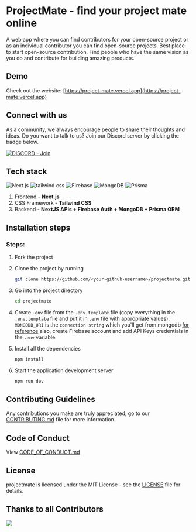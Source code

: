 # ProjectMate - find your project mate online
A web app where you can find contributors for your open-source project or as an individual contributor you can find open-source projects. Best place to start open-source contribution.
Find people who have the same vision as you do and contribute for building amazing products.

## Demo
Check out the website: [https://project-mate.vercel.app](https://project-mate.vercel.app)

## Connect with us
As a community, we always encourage people to share their thoughts and ideas. Do you want to talk to us? Join our Discord server by clicking the badge below.

[![DISCORD - Join](https://img.shields.io/badge/DISCORD-Join-2ea44f?style=for-the-badge&logo=discord&logoColor=white)](https://discord.gg/FQtyMWFZQ9)

## Tech stack

![Next.js](https://img.shields.io/badge/Next.js-305FCB?style=for-the-badge&logo=next.js&logoColor=white)
![tailwind css](https://img.shields.io/badge/tailwind_css-305FCB?style=for-the-badge&logo=tailwindcss&logoColor=white)
![Firebase](https://img.shields.io/badge/Firebase-305FCB?style=for-the-badge&logo=firebase&logoColor=white)
![MongoDB](https://img.shields.io/badge/MongoDB-305FCB?style=for-the-badge&logo=mongodb&logoColor=white)
![Prisma](https://img.shields.io/badge/Prisma-305FCB?style=for-the-badge&logo=prisma&logoColor=white)


1. Frontend - **Next.js**
2. CSS Framework - **Tailwind CSS**
3. Backend - **NextJS APIs + Firebase Auth + MongoDB + Prisma ORM**

## Installation steps

### Steps:

1. Fork the project

2. Clone the project by running
   ```sh
   git clone https://github.com/<your-github-username>/projectmate.git
   ```
   
3. Go into the project directory
   ```sh
   cd projectmate
   ```
   
4. Create `.env` file from the `.env.template` file (copy everything in the `.env.template` file and put it in `.env` file with appropriate values). `MONGODB_URI` is the `connection string` which you'll get from mongodb [for reference](https://www.mongodb.com/docs/manual/reference/connection-string/) also, create Firebase account and add API Keys credentials in the `.env` variable.

5. Install all the dependencies
   ```sh
   npm install
   ```
   
6. Start the application development server
   ```sh
   npm run dev
   ```
   
## Contributing Guidelines

Any contributions you make are truly appreciated, go to our [CONTRIBUTING.md](https://github.com/rohitdasu/projectmate/blob/main/CONTRIBUTING.md) file for more information.

## Code of Conduct

View [CODE_OF_CONDUCT.md](https://github.com/rohitdasu/projectmate/blob/main/CODE_OF_CONDUCT.md)

## License

projectmate is licensed under the MIT License - see the [LICENSE](https://github.com/rohitdasu/projectmate/blob/main/LICENSE) file for details.

## Thanks to all Contributors

<a href="https://github.com/rohitdasu/projectmate/graphs/contributors">
  <img src="https://contrib.rocks/image?repo=rohitdasu/projectmate" />
</a>
